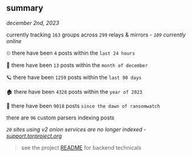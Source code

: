 
## summary
_december 2nd, 2023_

currently tracking `163` groups across `299` relays & mirrors - _`109` currently online_

⏲ there have been `4` posts within the `last 24 hours`

🦈 there have been `13` posts within the `month of december`

🪐 there have been `1259` posts within the `last 90 days`

🏚 there have been `4328` posts within the `year of 2023`

🦕 there have been `9018` posts `since the dawn of ransomwatch`

there are `96` custom parsers indexing posts

_`20` sites using v2 onion services are no longer indexed - [support.torproject.org](https://support.torproject.org/onionservices/v2-deprecation/)_

> see the project [README](https://github.com/joshhighet/ransomwatch#ransomwatch--) for backend technicals
